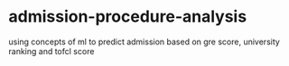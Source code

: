 # admission-procedure-analysis
using concepts of ml to predict admission based on gre score, university ranking and tofcl score 
